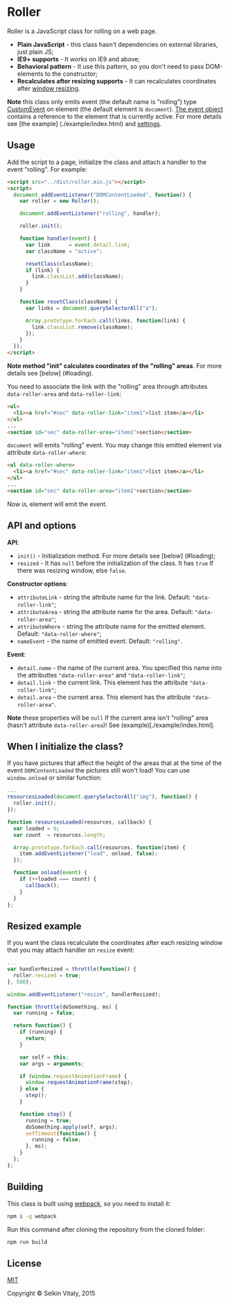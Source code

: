 # Roller

Roller is a JavaScript class for rolling on a web page.

* **Plain JavaScript** - this class hasn't dependencies on external libraries, just plain JS;
* **IE9+ supports** - It works on IE9 and above;
* **Behavioral pattern** - It use this pattern, so you don't need to pass DOM-elements to the constructor;
* **Recalculates after resizing supports** - It can recalculates coordinates after [window resizing](#resized).

**Note** this class only emits event (the default name is "rolling") type [CustomEvent](https://dom.spec.whatwg.org/#interface-customevent) on element (the default element is `document`). [The event object](https://dom.spec.whatwg.org/#dom-customevent-detail) contains a reference to the element that is currently active. For more details see [the example] (./example/index.html) and [settings](#settings).

## Usage

Add the script to a page, initialize the class and attach a handler to the event "rolling". For example:

```html
<script src="../dist/roller.min.js"></script>
<script>
  document.addEventListener("DOMContentLoaded", function() {
    var roller = new Roller();

    document.addEventListener("rolling", handler);

    roller.init();

    function handler(event) {
      var link      = event.detail.link;
      var className = "active";

      resetClass(className);
      if (link) {
        link.classList.add(className);
      }
    }

    function resetClass(className) {
      var links = document.querySelectorAll("a");

      Array.prototype.forEach.call(links, function(link) {
        link.classList.remove(className);
      });
    }
  });
</script>
```

**Note method "init" calculates coordinates of the "rolling" areas**. For more details see [below] (#loading).

You need to associate the link with the "rolling" area through attributes `data-roller-area` and `data-roller-link`:

```html
<ul>
  <li><a href="#sec" data-roller-link="item1">list item</a></li>
</ul>
...
<section id="sec" data-roller-area="item1">section</section>
```

`document` will emits "rolling" event. You may change this emitted element via attribute `data-roller-where`:

```html
<ul data-roller-where>
  <li><a href="#sec" data-roller-link="item1">list item</a></li>
</ul>
...
<section id="sec" data-roller-area="item1">section</section>
```

Now `UL` element will emit the event.

## <a name="settings"></a>API and options

**API**:
* `init()` - Initialization method. For more details see [below] (#loading);
* `resized` - It has `null` before the initialization of the class. It has `true` If there was resizing window, else `false`.

**Constructor options**:
* `attributeLink` - string the attribute name for the link. Default: `"data-roller-link"`;
* `attributeArea` - string the attribute name for the area. Default: `"data-roller-area"`;
* `attributeWhere` - string the attribute name for the emitted element. Default: `"data-roller-where"`;
* `nameEvent` - the name of emitted event. Default: `"rolling"`.

**Event**:
* `detail.name` - the name of the current area. You specified this name into the attributtes `"data-roller-area"` and `"data-roller-link"`;
* `detail.link` - the current link. This element has the attribute `"data-roller-link"`;
* `detail.area` - the current area. This element has the attribute `"data-roller-area"`.

**Note** these properties will be `null` If the current area isn't "rolling" area (hasn't attribute `data-roller-area`)! See (example)[./example/index.html].

## <a name="loading"></a>When I initialize the class?

If you have pictures that affect the height of the areas that at the time of the event `DOMContentLoaded` the pictures still won't load! You can use `window.onload` or similar function:

```js
...
resourcesLoaded(document.querySelectorAll("img"), function() {
  roller.init();
});

function resourcesLoaded(resources, callback) {
  var loaded = 0;
  var count  = resources.length;

  Array.prototype.forEach.call(resources, function(item) {
    item.addEventListener("load", onload, false);
  });

  function onload(event) {
    if (++loaded === count) {
      callback();
    }
  }
};
```

## <a name="resized"></a>Resized example

If you want the class recalculate the coordinates after each resizing window that you may attach handler on `resize` event:

```js
...
var handlerResized = throttle(function() {
  roller.resized = true;
}, 500);

window.addEventListener("resize", handlerResized);

function throttle(doSomething, ms) {
  var running = false;

  return function() {
    if (running) {
      return;
    }

    var self = this;
    var args = arguments;

    if (window.requestAnimationFrame) {
      window.requestAnimationFrame(step);
    } else {
      step();
    }

    function step() {
      running = true;
      doSomething.apply(self, args);
      setTimeout(function() {
        running = false;
      }, ms);
    }
  };
};
```

## <a name="building"></a>Building

This class is built using [webpack](http://webpack.github.io/), so you need to install it:

```sh
npm i -g webpack
```

Run this command after cloning the repository from the cloned folder:

```sh
npm run build
```

## License

[MIT](./LICENSE)

Copyright © Selkin Vitaly, 2015
